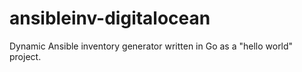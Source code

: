 # ansibleinv-digitalocean
Dynamic Ansible inventory generator written in Go as a "hello world" project.
